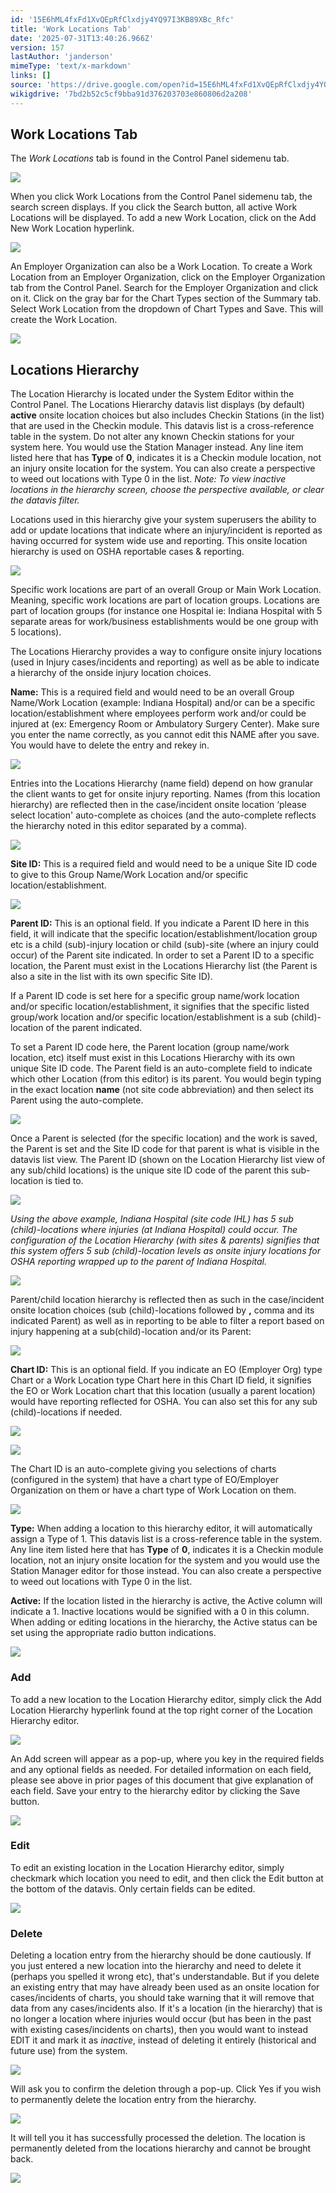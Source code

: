 ```yaml
---
id: '15E6hML4fxFd1XvQEpRfClxdjy4YQ97I3KB89XBc_Rfc'
title: 'Work Locations Tab'
date: '2025-07-31T13:40:26.966Z'
version: 157
lastAuthor: 'janderson'
mimeType: 'text/x-markdown'
links: []
source: 'https://drive.google.com/open?id=15E6hML4fxFd1XvQEpRfClxdjy4YQ97I3KB89XBc_Rfc'
wikigdrive: '7bd2b52c5cf9bba91d376203703e860806d2a208'
---
```

## Work Locations Tab

The *Work Locations* tab is found in the Control Panel sidemenu tab.

![](../work-locations-tab.assets/d4e737fd55751016e64a3b665ac333b9.png)

When you click Work Locations from the Control Panel sidemenu tab, the search screen displays. If you click the Search button, all active Work Locations will be displayed. To add a new Work Location, click on the Add New Work Location hyperlink.

![](../work-locations-tab.assets/921f92487df4af342cf432298a17dd82.png)

An Employer Organization can also be a Work Location. To create a Work Location from an Employer Organization, click on the Employer Organization tab from the Control Panel. Search for the Employer Organization and click on it. Click on the gray bar for the Chart Types section of the Summary tab. Select Work Location from the dropdown of Chart Types and Save. This will create the Work Location.

![](../work-locations-tab.assets/143526d0d370cfafbbc7d557ecd88f5f.png)

## Locations Hierarchy

The Location Hierarchy is located under the System Editor within the Control Panel. The Locations Hierarchy datavis list displays (by default) **active** onsite location choices but also includes Checkin Stations (in the list) that are used in the Checkin module.  This datavis list is a cross-reference table in the system.  Do not alter any known Checkin stations for your system here.  You would use the Station Manager instead. Any line item listed here that has **Type** of **0**, indicates it is a Checkin module location, not an injury onsite location for the system. You can also create a perspective to weed out locations with Type 0 in the list. *Note: To view inactive locations in the hierarchy screen, choose the perspective available, or clear the datavis filter.*

Locations used in this hierarchy give your system superusers the ability to add or update locations that indicate where an injury/incident is reported as having occurred for system wide use and reporting.  This onsite location hierarchy is used on OSHA reportable cases & reporting.

![](../work-locations-tab.assets/67d84728acd2edbfcebf73c383b46c3b.png)

Specific work locations are part of an overall Group or Main Work Location.  Meaning, specific work locations are part of location groups.  Locations are part of location groups (for instance one Hospital ie: Indiana Hospital with 5 separate areas for work/business establishments would be one group with 5 locations).

The Locations Hierarchy provides a way to configure onsite injury locations (used in Injury cases/incidents and reporting) as well as be able to indicate a hierarchy of the onside injury location choices.

**Name:** This is a required field and would need to be an overall Group Name/Work Location (example: Indiana Hospital) and/or can be a specific location/establishment where employees perform work and/or could be injured at (ex: Emergency Room or Ambulatory Surgery Center).  Make sure you enter the name correctly, as you cannot edit this NAME after you save. You would have to delete the entry and rekey in.

![](../work-locations-tab.assets/38737458e74ddba02631fe60613cc6af.png)

Entries into the Locations Hierarchy (name field) depend on how granular the client wants to get for onsite injury reporting.   Names (from this location hierarchy) are reflected then in the case/incident onsite location ‘please select location' auto-complete as choices (and the auto-complete reflects the hierarchy noted in this editor separated by a comma).

![](../work-locations-tab.assets/eb72edf43434d5505a07d6b9e34f92a4.png)

**Site ID:** This is a required field and would need to be a unique Site ID code to give to this Group Name/Work Location and/or specific location/establishment.

![](../work-locations-tab.assets/6639957a65b3d5ce90022ce2eaf2becb.png)

**Parent ID:** This is an optional field.  If you indicate a Parent ID here in this field, it will indicate that the specific location/establishment/location group etc is a child (sub)-injury location or child (sub)-site (where an injury could occur) of the Parent site indicated.  In order to set a Parent ID to a specific location, the Parent must exist in the Locations Hierarchy list (the Parent is also a site in the list with its own specific Site ID).

If a Parent ID code is set here for a specific group name/work location and/or specific location/establishment, it signifies that the specific listed group/work location and/or specific location/establishment is a sub (child)-location of the parent indicated.

To set a Parent ID code here, the Parent location (group name/work location, etc) itself must exist in this Locations Hierarchy with its own unique Site ID code.  The Parent field is an auto-complete field to indicate which other Location (from this editor) is its parent.  You would begin typing in the exact location **name** (not site code abbreviation) and then select its Parent using the auto-complete.

![](../work-locations-tab.assets/f8ec282dcc7375441802ff67d6f1ce79.png)

Once a Parent is selected (for the specific location) and the work is saved, the Parent is set and the Site ID code for that parent is what is visible in the datavis list view.  The Parent ID (shown on the Location Hierarchy list view of any sub/child locations) is the unique site ID code of the parent this sub-location is tied to.

![](../work-locations-tab.assets/dba7a1fd1dae7a1bbad59f2c9b704188.png)

*Using the above example, Indiana Hospital (site code IHL) has 5 sub (child)-locations where injuries (at Indiana Hospital) could occur.  The configuration of the Location Hierarchy (with sites & parents) signifies that this system offers 5 sub (child)-location levels as onsite injury locations for OSHA reporting wrapped up to the parent of Indiana Hospital.*

![](../work-locations-tab.assets/1a109985385152c06315a617d1dca666.png)

Parent/child location hierarchy is reflected then as such in the case/incident onsite location choices (sub (child)-locations followed by **,** comma and its indicated Parent) as well as in reporting to be able to filter a report based on injury happening at a sub(child)-location and/or its Parent:

![](../work-locations-tab.assets/eb72edf43434d5505a07d6b9e34f92a4.png)

**Chart ID:** This is an optional field.  If you indicate an EO (Employer Org) type Chart or a Work Location type Chart here in this Chart ID field, it signifies the EO or Work Location chart that this location (usually a parent location) would have reporting reflected for OSHA.   You can also set this for any sub (child)-locations if needed.

![](../work-locations-tab.assets/1caf7826925926958a8b5ba42256e754.png)

![](../work-locations-tab.assets/ff7104618ab0c1f03643c4d0d1c9df5c.png)

The Chart ID is an auto-complete giving you selections of charts (configured in the system) that have a chart type of EO/Employer Organization on them or have a chart type of Work Location on them.

![](../work-locations-tab.assets/77c84849b54948fe7a0b96576bdbb1fc.png)

**Type:** When adding a location to this hierarchy editor, it will automatically assign a Type of 1.  This datavis list is a cross-reference table in the system. Any line item listed here that has **Type** of **0**, indicates it is a Checkin module location, not an injury onsite location for the system and you would use the Station Manager editor for those instead. You can also create a perspective to weed out locations with Type 0 in the list.

**Active:** If the location listed in the hierarchy is active, the Active column will indicate a 1.  Inactive locations would be signified with a 0 in this column. When adding or editing locations in the hierarchy, the Active status can be set using the appropriate radio button indications.

![](../work-locations-tab.assets/a3d99b57f236972bc8e3f0990f6f0e9e.png)

### Add

To add a new location to the Location Hierarchy editor, simply click the Add Location Hierarchy hyperlink found at the top right corner of the Location Hierarchy editor.

![](../work-locations-tab.assets/685aaaaac6ba298e2b9add4c8128b878.png)

An Add screen will appear as a pop-up, where you key in the required fields and any optional fields as needed.  For detailed information on each field, please see above in prior pages of this document that give explanation of each field.  Save your entry to the hierarchy editor by clicking the Save button.

![](../work-locations-tab.assets/60b86e37ce3bf3e83c1b84483b241be3.png)

### Edit

To edit an existing location in the Location Hierarchy editor, simply checkmark which location you need to edit, and then click the Edit button at the bottom of the datavis.  Only certain fields can be edited.

![](../work-locations-tab.assets/ab414491da88431fdcb34538d65f0362.png)

### Delete

Deleting a location entry from the hierarchy should be done cautiously.  If you just entered a new location into the hierarchy and need to delete it (perhaps you spelled it wrong etc), that's understandable.  But if you delete an existing entry that may have already been used as an onsite location for cases/incidents of charts, you should take warning that it will remove that data from any cases/incidents also.  If it's a location (in the hierarchy) that is no longer a location where injuries would occur (but has been in the past with existing cases/incidents on charts), then you would want to instead EDIT it and mark it as *inactive*, instead of deleting it entirely (historical and future use) from the system.

![](../work-locations-tab.assets/72c8e6a8bc4b72584e2dfe1d6091b058.png)

Will ask you to confirm the deletion through a pop-up.  Click Yes if you wish to permanently delete the location entry from the hierarchy.

![](../work-locations-tab.assets/7cc09a030edea7b2a81765717e258c59.png)

It will tell you it has successfully processed the deletion. The location is permanently deleted from the locations hierarchy and cannot be brought back.

![](../work-locations-tab.assets/c1be4f5f4c44064895180f91e7678f45.png)

